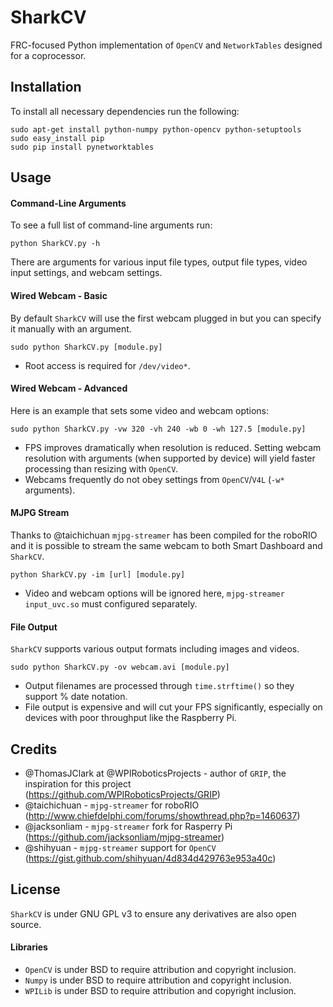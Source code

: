 # SharkCV
FRC-focused Python implementation of `OpenCV` and `NetworkTables` designed for a coprocessor.


## Installation
To install all necessary dependencies run the following:
```
sudo apt-get install python-numpy python-opencv python-setuptools
sudo easy_install pip
sudo pip install pynetworktables
```


## Usage
#### Command-Line Arguments
To see a full list of command-line arguments run:
```
python SharkCV.py -h
```
There are arguments for various input file types, output file types, video input settings, and webcam settings.

#### Wired Webcam - Basic
By default `SharkCV` will use the first webcam plugged in but you can specify it manually with an argument.
```
sudo python SharkCV.py [module.py]
```
- Root access is required for `/dev/video*`.

#### Wired Webcam - Advanced
Here is an example that sets some video and webcam options:
```
sudo python SharkCV.py -vw 320 -vh 240 -wb 0 -wh 127.5 [module.py]
```
- FPS improves dramatically when resolution is reduced. Setting webcam resolution with arguments (when supported by device) will yield faster processing than resizing with `OpenCV`.
- Webcams frequently do not obey settings from `OpenCV`/`V4L` (`-w*` arguments).

#### MJPG Stream
Thanks to @taichichuan `mjpg-streamer` has been compiled for the roboRIO and it is possible to stream the same webcam to both Smart Dashboard and `SharkCV`.
```
python SharkCV.py -im [url] [module.py]
```
- Video and webcam options will be ignored here, `mjpg-streamer input_uvc.so` must configured separately.

#### File Output
`SharkCV` supports various output formats including images and videos.
```
sudo python SharkCV.py -ov webcam.avi [module.py]
```
- Output filenames are processed through `time.strftime()` so they support % date notation.
- File output is expensive and will cut your FPS significantly, especially on devices with poor throughput like the Raspberry Pi.


## Credits
- @ThomasJClark at @WPIRoboticsProjects - author of `GRIP`, the inspiration for this project (https://github.com/WPIRoboticsProjects/GRIP)
- @taichichuan - `mjpg-streamer` for roboRIO (http://www.chiefdelphi.com/forums/showthread.php?p=1460637)
- @jacksonliam - `mjpg-streamer` fork for Rasperry Pi (https://github.com/jacksonliam/mjpg-streamer)
- @shihyuan - `mjpg-streamer` support for `OpenCV` (https://gist.github.com/shihyuan/4d834d429763e953a40c)


## License
`SharkCV` is under GNU GPL v3 to ensure any derivatives are also open source.

#### Libraries
- `OpenCV` is under BSD to require attribution and copyright inclusion.
- `Numpy` is under BSD to require attribution and copyright inclusion.
- `WPILib` is under BSD to require attribution and copyright inclusion.